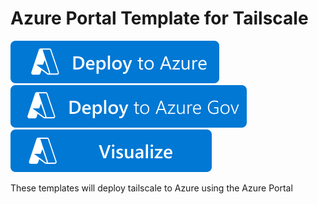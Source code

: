# Azure Portal Template for Tailscale 

[![Deploy To Azure](https://raw.githubusercontent.com/Azure/azure-quickstart-templates/master/1-CONTRIBUTION-GUIDE/images/deploytoazure.svg?sanitize=true)](https://portal.azure.com/#create/Microsoft.Template/uri/https%3A%2F%2Fraw.githubusercontent.com%2Fjjohnston-cpacket%2Ftailscale-arm-template%2Fmaster%2Fmain.json/createUIDefinitionUri/https%3A%2F%2Fraw.githubusercontent.com%2Fjjohnston-cpacket%2Ftailscale-arm-template%2Fmaster%2FcreateUiDefinition.json)
[![Deploy To Azure Gov](https://raw.githubusercontent.com/Azure/azure-quickstart-templates/master/1-CONTRIBUTION-GUIDE/images/deploytoazuregov.svg?sanitize=true)](https://portal.azure.us/#create/Microsoft.Template/uri/https%3A%2F%2Fraw.githubusercontent.com%2Fjjohnston-cpacket%2Ftailscale-arm-template%2Fmaster%2Fmain.json/createUIDefinitionUri/https%3A%2F%2Fraw.githubusercontent.com%2Fjjohnston-cpacket%2Ftailscale-arm-template%2Fmaster%2FcreateUiDefinition.json)
[![Visualize](https://raw.githubusercontent.com/Azure/azure-quickstart-templates/master/1-CONTRIBUTION-GUIDE/images/visualizebutton.svg?sanitize=true)](http://armviz.io/#/?load=https%3A%2F%2Fraw.githubusercontent.com%2Fjjohnston-cpacket%2Ftailscale-arm-template%2Fmaster%2Fmain.json)

These templates will deploy tailscale to Azure using the Azure Portal